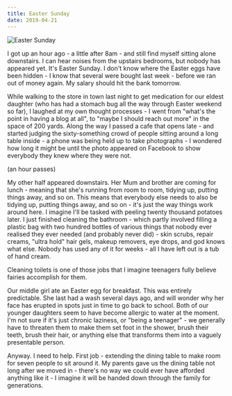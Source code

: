 ```yaml
---
title: Easter Sunday
date: 2019-04-21
---
```


![Easter Sunday](https://source.unsplash.com/4v9Kk01mEbY/1600x900)

I got up an hour ago - a little after 8am - and still find myself sitting alone downstairs. I can hear noises from the upstairs bedrooms, but nobody has appeared yet. It's Easter Sunday. I don't know where the Easter eggs have been hidden - I know that several were bought last week - before we ran out of money again. My salary should hit the bank tomorrow.

While walking to the store in town last night to get medication for our eldest daughter (who has had a stomach bug all the way through Easter weekend so far), I laughed at my own thought processes - I went from "what's the point in having a blog at all", to "maybe I should reach out more" in the space of 200 yards. Along the way I passed a cafe that opens late - and started judging the sixty-something crowd of people sitting around a long table inside - a phone was being held up to take photographs - I wondered how long it might be until the photo appeared on Facebook to show everybody they knew where they were not.

(an hour passes)

My other half appeared downstairs. Her Mum and brother are coming for lunch - meaning that she's running from room to room, tidying up, putting things away, and so on. This means that everybody else needs to also be tidying up, putting things away, and so on - it's just the way things work around here. I imagine I'll be tasked with peeling twenty thousand potatoes later. I just finished cleaning the bathroom - which partly involved filling a plastic bag with two hundred bottles of various things that nobody ever realised they ever needed (and probably never did) - skin scrubs, repair creams, "ultra hold" hair gels, makeup removers, eye drops, and god knows what else. Nobody has used any of it for weeks - all I have left out is a tub of hand cream.

Cleaning toilets is one of those jobs that I imagine teenagers fully believe fairies accomplish for them.

Our middle girl ate an Easter egg for breakfast. This was entirely predictable. She last had a wash several days ago, and will wonder why her face has erupted in spots just in time to go back to school. Both of our younger daughters seem to have become allergic to water at the moment. I'm not sure if it's just chronic laziness, or "being a teenager" - we generally have to threaten them to make them set foot in the shower, brush their teeth, brush their hair, or anything else that transforms them into a vaguely presentable person.

Anyway. I need to help. First job - extending the dining table to make room for seven people to sit around it. My parents gave us the dining table not long after we moved in - there's no way we could ever have afforded anything like it - I imagine it will be handed down through the family for generations.